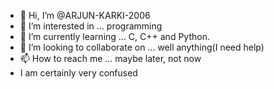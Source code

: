 - 👋 Hi, I’m @ARJUN-KARKI-2006
- 👀 I’m interested in ... programming 
- 🌱 I’m currently learning ... C, C++ and Python.
- 💞️ I’m looking to collaborate on ... well anything(I need help)
- 📫 How to reach me ... maybe later, not now
- I am certainly very confused

<!---
ARJUN-KARKI-2006/ARJUN-KARKI-2006 is a ✨ special ✨ repository because its `README.md` (this file) appears on your GitHub profile.
You can click the Preview link to take a look at your changes.
--->
